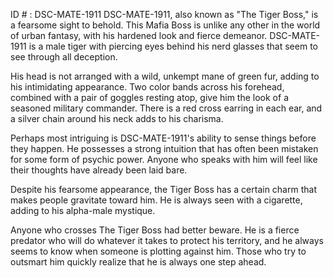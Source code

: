 ID # : DSC-MATE-1911
DSC-MATE-1911, also known as "The Tiger Boss," is a fearsome sight to behold. This Mafia Boss is unlike any other in the world of urban fantasy, with his hardened look and fierce demeanor. DSC-MATE-1911 is a male tiger with piercing eyes behind his nerd glasses that seem to see through all deception.

His head is not arranged with a wild, unkempt mane of green fur, adding to his intimidating appearance. Two color bands across his forehead, combined with a pair of goggles resting atop, give him the look of a seasoned military commander. There is a red cross earring in each ear, and a silver chain around his neck adds to his charisma.

Perhaps most intriguing is DSC-MATE-1911's ability to sense things before they happen. He possesses a strong intuition that has often been mistaken for some form of psychic power. Anyone who speaks with him will feel like their thoughts have already been laid bare.

Despite his fearsome appearance, the Tiger Boss has a certain charm that makes people gravitate toward him. He is always seen with a cigarette, adding to his alpha-male mystique.

Anyone who crosses The Tiger Boss had better beware. He is a fierce predator who will do whatever it takes to protect his territory, and he always seems to know when someone is plotting against him. Those who try to outsmart him quickly realize that he is always one step ahead.